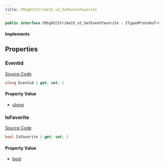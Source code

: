 ```yaml
---
title: CMsgGCCStrike15_v2_SetEventFavorite
---
```


```csharp
public interface CMsgGCCStrike15_v2_SetEventFavorite : ITypedProtobuf<CMsgGCCStrike15_v2_SetEventFavorite>, INativeHandle
```

#### Implements

## Properties

### Eventid

[Source Code](https://github.com/swiftly-solution/swiftlys2/blob/main/managed/src/SwiftlyS2.Generated/Protobufs/Interfaces/CMsgGCCStrike15_v2_SetEventFavorite.cs#L13)

```csharp
ulong Eventid { get; set; }
```

#### Property Value

- [ulong](https://learn.microsoft.com/dotnet/api/system.uint64)

### IsFavorite

[Source Code](https://github.com/swiftly-solution/swiftlys2/blob/main/managed/src/SwiftlyS2.Generated/Protobufs/Interfaces/CMsgGCCStrike15_v2_SetEventFavorite.cs#L16)

```csharp
bool IsFavorite { get; set; }
```

#### Property Value

- [bool](https://learn.microsoft.com/dotnet/api/system.boolean)

